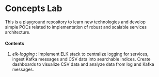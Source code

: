 # Concepts Lab
This is a playground repository to learn new technologies and develop simple POCs related to implementation of robust and scalable services architecture.

#### Contents
1. *elk-logging* : Implement ELK stack to centralize logging for services, ingest Kafka messages and CSV data into searchable indices. Create dashboards to visualize CSV data and analyze data from log and Kafka messages.